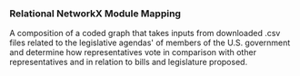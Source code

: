 ### Relational NetworkX Module Mapping

A composition of a coded graph that takes inputs from downloaded .csv files related to the legislative agendas' of members of the U.S. government and determine how representatives vote in comparison with other representatives and in relation to bills and legislature proposed.
